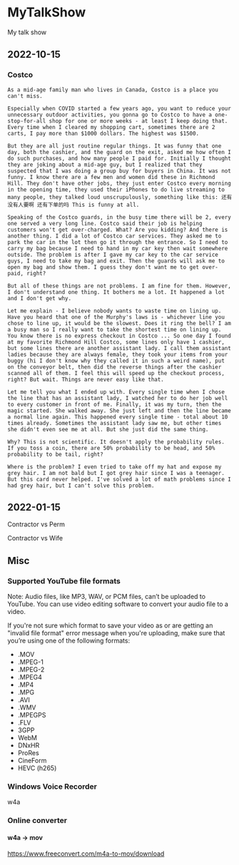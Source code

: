 # MyTalkShow

My talk show

## 2022-10-15

### Costco

```dos
As a mid-age family man who lives in Canada, Costco is a place you can't miss.

Especially when COVID started a few years ago, you want to reduce your unnecessary outdoor activities, you gonna go to Costco to have a one-stop-for-all shop for one or more weeks - at least I keep doing that. Every time when I cleared my shopping cart, sometimes there are 2 carts, I pay more than $1000 dollars. The highest was $1500.

But they are all just routine regular things. It was funny that one day, both the cashier, and the guard on the exit, asked me how often I do such purchases, and how many people I paid for. Initially I thought they are joking about a mid-age guy, but I realized that they suspected that I was doing a group buy for buyers in China. It was not funny. I know there are a few men and women did these in Richmond Hill. They don't have other jobs, they just enter Costco every morning in the opening time, they used their iPhones to do live streaming to many people, they talked loud unscrupulously, something like this: 还有没有人要啊 还有下单的吗 This is funny at all.

Speaking of the Costco guards, in the busy time there will be 2, every one served a very long line. Costco said their job is helping customers won't get over-charged. What? Are you kidding? And there is another thing. I did a lot of Costco car services. They asked me to park the car in the lot then go it through the entrance. So I need to carry my bag because I need to hand in my car key then wait somewhere outside. The problem is after I gave my car key to the car service guys, I need to take my bag and exit. Then the guards will ask me to open my bag and show them. I guess they don't want me to get over-paid, right?

But all of these things are not problems. I am fine for them. However, I don't understand one thing. It bothers me a lot. It happened a lot and I don't get why.

Let me explain - I believe nobody wants to waste time on lining up. Have you heard that one of the Murphy's laws is - whichever line you chose to line up, it would be the slowest. Does it ring the bell? I am a busy man so I really want to take the shortest time on lining up. You know there is no express checkout in Costco ... So one day I found at my favorite Richmond Hill Costco, some lines only have 1 cashier, but some lines there are another assistant lady. I call them assistant ladies because they are always female, they took your items from your buggy (hi I don't know why they called it in such a weird name), put on the conveyor belt, then did the reverse things after the cashier scanned all of them. I feel this will speed up the checkout process, right? But wait. Things are never easy like that.

Let me tell you what I ended up with. Every single time when I chose the line that has an assistant lady, I watched her to do her job well to every customer in front of me. Finally, it was my turn, then the magic started. She walked away. She just left and then the line became a normal line again. This happened every single time - total about 10 times already. Sometimes the assistant lady saw me, but other times she didn't even see me at all. But she just did the same thing. 

Why? This is not scientific. It doesn't apply the probability rules. If you toss a coin, there are 50% probability to be head, and 50% probability to be tail, right?

Where is the problem? I even tried to take off my hat and expose my grey hair. I am not bald but I got grey hair since I was a teenager. But this card never helped. I've solved a lot of math problems since I had grey hair, but I can't solve this problem.
```

## 2022-01-15

Contractor vs Perm

Contractor vs Wife

## Misc

### Supported YouTube file formats

Note: Audio files, like MP3, WAV, or PCM files, can’t be uploaded to YouTube. You can use video editing software to convert your audio file to a video.

If you're not sure which format to save your video as or are getting an "invalid file format" error message when you're uploading, make sure that you’re using one of the following formats:

- .MOV
- .MPEG-1
- .MPEG-2
- .MPEG4
- .MP4
- .MPG
- .AVI
- .WMV
- .MPEGPS
- .FLV
- 3GPP
- WebM
- DNxHR
- ProRes
- CineForm
- HEVC (h265)

### Windows Voice Recorder

w4a

### Online converter

#### w4a -> mov

<https://www.freeconvert.com/m4a-to-mov/download>
